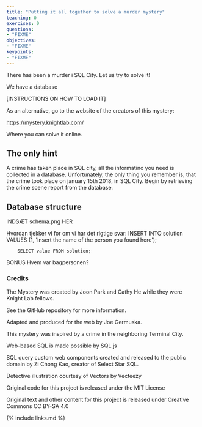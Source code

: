 ```yaml
---
title: "Putting it all together to solve a murder mystery"
teaching: 0
exercises: 0
questions:
- "FIXME"
objectives:
- "FIXME"
keypoints:
- "FIXME"
---
```


There has been a murder i SQL City. Let us try to solve it!

We have a database 

[INSTRUCTIONS ON HOW TO LOAD IT]

As an alternative, go to the website of the creators of this mystery:

https://mystery.knightlab.com/

Where you can solve it online.

## The only hint

A crime has taken place in SQL city, all the informatino you need is collected in
a database. Unfortunately, the only thing you remember is, that the crime 
took place on january 15th 2018, in SQL City. Begin by retrieving the crime
scene report from the database.

## Database structure

INDSÆT schema.png HER


Hvordan tjekker vi for om vi har det rigtige svar:
INSERT INTO solution VALUES (1, 'Insert the name of the person you found here');
        
        SELECT value FROM solution;

BONUS
Hvem var bagpersonen?

### Credits
The Mystery was created by Joon Park and Cathy He while they were Knight Lab fellows. 

See the GitHub repository for more information.

Adapted and produced for the web by Joe Germuska.

This mystery was inspired by a crime in the neighboring Terminal City.

Web-based SQL is made possible by SQL.js

SQL query custom web components created and released to the public domain by Zi Chong Kao, creator of Select Star SQL.

Detective illustration courtesy of Vectors by Vecteezy

Original code for this project is released under the MIT License

Original text and other content for this project is released under Creative Commons CC BY-SA 4.0

{% include links.md %}
